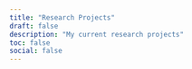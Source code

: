 ```yaml
---
title: "Research Projects"
draft: false
description: "My current research projects"
toc: false
social: false
---
```

